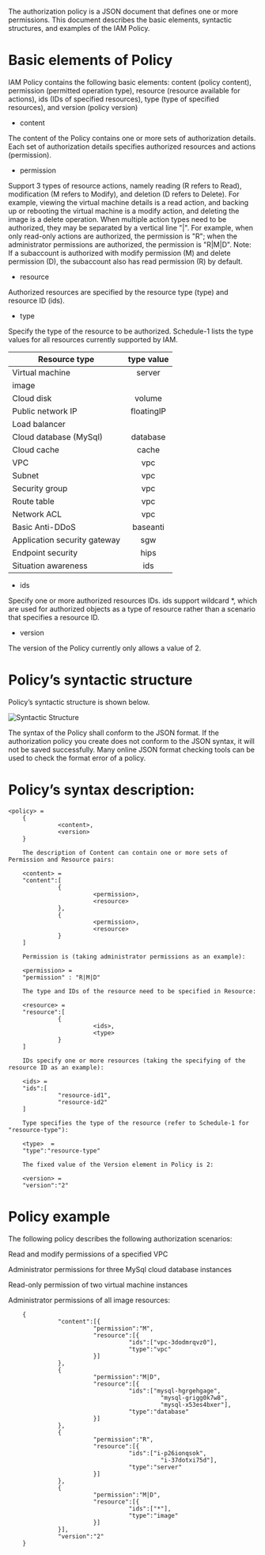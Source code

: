 The authorization policy is a JSON document that defines one or more permissions. This document describes the basic elements, syntactic structures, and examples of the IAM Policy.

# Basic elements of Policy
IAM Policy contains the following basic elements: content (policy content), permission (permitted operation type), resource (resource available for actions), ids (IDs of specified resources), type (type of specified resources), and version (policy version)

 - content

The content of the Policy contains one or more sets of authorization details. Each set of authorization details specifies authorized resources and actions (permission).

 - permission

Support 3 types of resource actions, namely reading (R refers to Read), modification (M refers to Modify), and deletion (D refers to Delete). For example, viewing the virtual machine details is a read action, and backing up or rebooting the virtual machine is a modify action, and deleting the image is a delete operation.
When multiple action types need to be authorized, they may be separated by a vertical line "|". For example, when only read-only actions are authorized, the permission is "R"; when the administrator permissions are authorized, the permission is "R|M|D".
Note: If a subaccount is authorized with modify permission (M) and delete permission (D), the subaccount also has read permission (R) by default.

 - resource

Authorized resources are specified by the resource type (type) and resource ID (ids).

 - type

Specify the type of the resource to be authorized. Schedule-1 lists the type values for all resources currently supported by IAM.

|Resource type|type value|
|---|:--:|
Virtual machine|server
|image
Cloud disk|volume
Public network IP|floatingIP
Load balancer|
Cloud database (MySql)|database
Cloud cache|cache
VPC|vpc
Subnet|vpc
Security group|vpc
Route table|vpc
Network ACL|vpc
Basic Anti-DDoS|baseanti
Application security gateway|sgw
Endpoint security|hips
Situation awareness|ids

 - ids

Specify one or more authorized resources IDs. ids support wildcard *, which are used for authorized objects as a type of resource rather than a scenario that specifies a resource ID.

 - version

The version of the Policy currently only allows a value of 2.

# Policy’s syntactic structure
Policy’s syntactic structure is shown below.

![Syntactic Structure](https://github.com/jdcloudcom/cn/blob/edit/image/IAM/Strategy%20Management/policy%E8%AF%AD%E6%B3%95%E7%BB%93%E6%9E%84.png)

The syntax of the Policy shall conform to the JSON format. If the authorization policy you create does not conform to the JSON syntax, it will not be saved successfully. Many online JSON format checking tools can be used to check the format error of a policy.

# Policy’s syntax description:

	<policy> =
		{
		          <content>,
		          <version>
		}
		
		The description of Content can contain one or more sets of Permission and Resource pairs:
		
		<content> = 
		"content":[
		          {
		                    <permission>,
		                    <resource>
		          },
		          {
		                    <permission>,
		                    <resource>
		          }
		]
		
		Permission is (taking administrator permissions as an example):
		
		<permission> = 
		"permission" : "R|M|D"
		
		The type and IDs of the resource need to be specified in Resource:
		
		<resource> =
		"resource":[
		          {
		                    <ids>,
		                    <type>
		          }
		]
		
		IDs specify one or more resources (taking the specifying of the resource ID as an example):
		
		<ids> = 
		"ids":[
		          "resource-id1",
		          "resource-id2"
		]
		
		Type specifies the type of the resource (refer to Schedule-1 for "resource-type"):
		
		<type>  = 
		"type":"resource-type"
		
		The fixed value of the Version element in Policy is 2:
		
		<version> = 
		"version":"2"


# Policy example
The following policy describes the following authorization scenarios:

Read and modify permissions of a specified VPC

Administrator permissions for three MySql cloud database instances

Read-only permission of two virtual machine instances

Administrator permissions of all image resources:

		{
		          "content":[{
		                    "permission":"M",
		                    "resource":[{
		                              "ids":["vpc-3dodmrqvz0"],
		                              "type":"vpc"
		                    }]
		          },
		          {
		                    "permission":"M|D",
		                    "resource":[{
		                              "ids":["mysql-hgrgehgage",
		                                       "mysql-grigg0k7w8",
		                                       "mysql-x53es4bxer"],
		                              "type":"database"
		                    }]
		          }, 
		          {
		                    "permission":"R",
		                    "resource":[{
		                              "ids":["i-p26ionqsok",
		                                       "i-37dotxi75d"],
		                              "type":"server"
		                    }]
		          },
		          {
		                    "permission":"M|D",
		                    "resource":[{
		                              "ids":["*"],
		                              "type":"image"
		                    }]
		          }],
		          "version":"2"
		}
